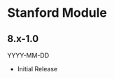 # Stanford Module

8.x-1.0
--------------------------------------------------------------------------------  
YYYY-MM-DD

- Initial Release
